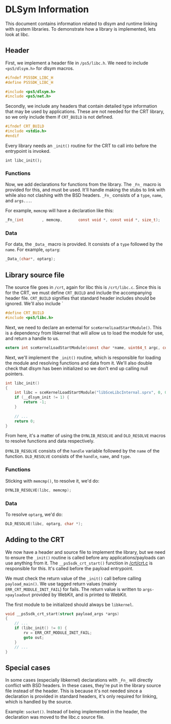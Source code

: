 # DLSym Information

This document contains information related to dlsym and runtime linking with system libraries. To demonstrate how a library is implemented, lets look at libc.

## Header
First, we implement a header file in `/ps5/libc.h`. We need to include `<ps5/dlsym.h>` for dlsym macros.

```c
#ifndef PS5SDK_LIBC_H
#define PS5SDK_LIBC_H

#include <ps5/dlsym.h>
#include <ps5/net.h>
```

Secondly, we include any headers that contain detailed type information that may be used by applications. These are not needed for the CRT library, so we only include them if `CRT_BUILD` is not defined.

```c
#ifndef CRT_BUILD
#include <stdio.h>
#endif
```

Every library needs an `_init()` routine for the CRT to call into before the entrypoint is invoked.

```
int libc_init();
```

### Functions
Now, we add declarations for functions from the library. The `_Fn_` macro is provided for this, and must be used. It'll handle making the stubs to link with while also not clashing with the BSD headers. `_Fn_` consists of a `type`, `name`, and `args...`.

For example, `memcmp` will have a declaration like this:

```c
_Fn_(int    	, memcmp,		const void *, const void *, size_t);
```

### Data
For data, the `_Data_` macro is provided. It consists of a `type` followed by the `name`. For example, `optarg`:

```c
_Data_(char*, optarg);
```

## Library source file
The source file goes in `/crt`, again for libc this is `/crt/libc.c`. Since this is for the CRT, we must define `CRT_BUILD` and include the accompanying header file. `CRT_BUILD` signifies that standard header includes should be ignored. We'll also include `

```c
#define CRT_BUILD
#include <ps5/libc.h>
```

Next, we need to declare an external for `sceKernelLoadStartModule()`. This is a dependency from libkernel that will allow us to load the module for use, and return a handle to us.

```c
extern int sceKernelLoadStartModule(const char *name, uint64_t argc, const void *argv, uint32_t flags, void *, int *result);
```

Next, we'll implement the `_init()` routine, which is responsible for loading the module and resolving functions and data from it. We'll also double check that dlsym has been initialized so we don't end up calling null pointers.

```c
int libc_init()
{
    int libc = sceKernelLoadStartModule("libSceLibcInternal.sprx", 0, 0, 0, 0, 0);
    if (__dlsym_init != 1) {
        return -1;
    }
    
    // ...
    return 0;
}
```

From here, it's a matter of using the `DYNLIB_RESOLVE` and `DLD_RESOLVE` macros to resolve functions and data respectively.

`DYNLIB_RESOLVE` consists of the `handle` variable followed by the `name` of the function.
`DLD_RESOLVE` consists of the `handle`, `name`, and `type`.

### Functions
Sticking with `memcmp()`, to resolve it, we'd do:
```c
DYNLIB_RESOLVE(libc, memcmp);
```

### Data
To resolve `optarg`, we'd do:
```c
DLD_RESOLVE(libc, optarg, char *);
```

## Adding to the CRT
We now have a header and source file to implement the library, but we need to ensure the `_init()` routine is called before any applications/payloads can use anything from it. The `__ps5sdk_crt_start()` function in [/crt/crt.c](/crt/crt.c) is responsible for this. It's called before the payload entrypoint.

We must check the return value of the `_init()` call before calling `payload_main()`. We use tagged return values (mainly `ERR_CRT_MODULE_INIT_FAIL`) for fails. The return value is written to `args->payloadout` provided by WebKit, and is printed to WebKit.

The first module to be initialized should always be `libkernel`.

```c
void __ps5sdk_crt_start(struct payload_args *args)
{
	// ...
	if (libc_init() != 0) {
        rv = ERR_CRT_MODULE_INIT_FAIL;
        goto out;
    }
    // ...
}
```

## Special cases
In some cases (especially libkernel) declarations with `_Fn_` will directly conflict with BSD headers. In these cases, they're put in the library source file instead of the header. This is because it's not needed since a declaration is provided in standard headers, it's only required for linking, which is handled by the source.

Example: `socket()`. Instead of being implemented in the header, the declaration was moved to the libc.c source file.
